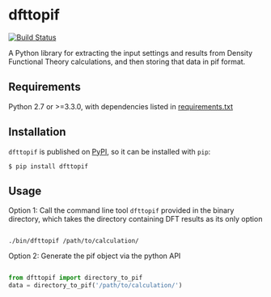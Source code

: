 dfttopif
========
[![Build Status](https://travis-ci.com/CitrineInformatics/pif-dft.svg?token=vC5kuseMWnCyTUzLrqNu&branch=master)](https://travis-ci.com/CitrineInformatics/pif-dft)

A Python library for extracting the input settings and results from Density Functional Theory calculations, and then storing that data in pif format.

Requirements
------------

Python 2.7 or >=3.3.0, with dependencies listed in [requirements.txt](https://github.com/CitrineInformatics/pif-dft/blob/master/requirements.txt)

Installation
------------

`dfttopif` is published on [PyPI](https://pypi.python.org/pypi/dfttopif), so it can be installed with `pip`:
```shell
$ pip install dfttopif
```

Usage
-----

Option 1: Call the command line tool `dfttopif` provided in the binary directory, which takes the directory containing DFT results as its only option

```shell

./bin/dfttopif /path/to/calculation/
```

Option 2: Generate the pif object via the python API

```python

from dfttopif import directory_to_pif
data = directory_to_pif('/path/to/calculation/')
```
